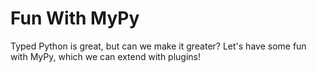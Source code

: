 # Fun With MyPy

Typed Python is great, but can we make it greater?
Let's have some fun with MyPy, which we can extend with plugins!
